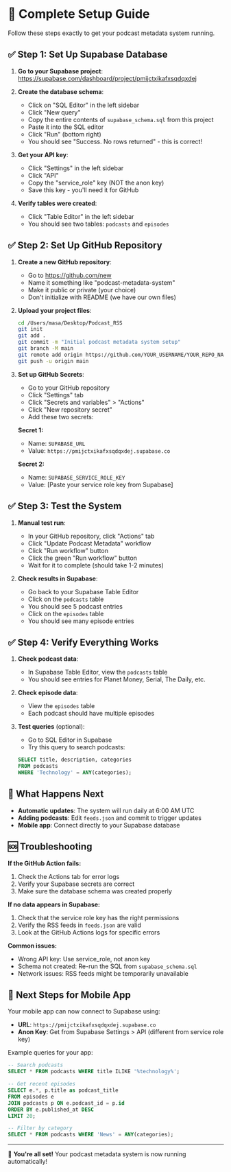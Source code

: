 # 🚀 Complete Setup Guide

Follow these steps exactly to get your podcast metadata system running.

## ✅ Step 1: Set Up Supabase Database

1. **Go to your Supabase project**: https://supabase.com/dashboard/project/pmijctxikafxsqdqxdej

2. **Create the database schema**:
   - Click on "SQL Editor" in the left sidebar
   - Click "New query"
   - Copy the entire contents of `supabase_schema.sql` from this project
   - Paste it into the SQL editor
   - Click "Run" (bottom right)
   - You should see "Success. No rows returned" - this is correct!

3. **Get your API key**:
   - Click "Settings" in the left sidebar
   - Click "API" 
   - Copy the "service_role" key (NOT the anon key)
   - Save this key - you'll need it for GitHub

4. **Verify tables were created**:
   - Click "Table Editor" in the left sidebar
   - You should see two tables: `podcasts` and `episodes`

## ✅ Step 2: Set Up GitHub Repository

1. **Create a new GitHub repository**:
   - Go to https://github.com/new
   - Name it something like "podcast-metadata-system"
   - Make it public or private (your choice)
   - Don't initialize with README (we have our own files)

2. **Upload your project files**:
   ```bash
   cd /Users/masa/Desktop/Podcast_RSS
   git init
   git add .
   git commit -m "Initial podcast metadata system setup"
   git branch -M main
   git remote add origin https://github.com/YOUR_USERNAME/YOUR_REPO_NAME.git
   git push -u origin main
   ```

3. **Set up GitHub Secrets**:
   - Go to your GitHub repository
   - Click "Settings" tab
   - Click "Secrets and variables" > "Actions"
   - Click "New repository secret"
   - Add these two secrets:

   **Secret 1:**
   - Name: `SUPABASE_URL`
   - Value: `https://pmijctxikafxsqdqxdej.supabase.co`

   **Secret 2:**
   - Name: `SUPABASE_SERVICE_ROLE_KEY`
   - Value: [Paste your service role key from Supabase]

## ✅ Step 3: Test the System

1. **Manual test run**:
   - In your GitHub repository, click "Actions" tab
   - Click "Update Podcast Metadata" workflow
   - Click "Run workflow" button
   - Click the green "Run workflow" button
   - Wait for it to complete (should take 1-2 minutes)

2. **Check results in Supabase**:
   - Go back to your Supabase Table Editor
   - Click on the `podcasts` table
   - You should see 5 podcast entries
   - Click on the `episodes` table  
   - You should see many episode entries

## ✅ Step 4: Verify Everything Works

1. **Check podcast data**:
   - In Supabase Table Editor, view the `podcasts` table
   - You should see entries for Planet Money, Serial, The Daily, etc.

2. **Check episode data**:
   - View the `episodes` table
   - Each podcast should have multiple episodes

3. **Test queries** (optional):
   - Go to SQL Editor in Supabase
   - Try this query to search podcasts:
   ```sql
   SELECT title, description, categories 
   FROM podcasts 
   WHERE 'Technology' = ANY(categories);
   ```

## 🎯 What Happens Next

- **Automatic updates**: The system will run daily at 6:00 AM UTC
- **Adding podcasts**: Edit `feeds.json` and commit to trigger updates
- **Mobile app**: Connect directly to your Supabase database

## 🆘 Troubleshooting

**If the GitHub Action fails:**
1. Check the Actions tab for error logs
2. Verify your Supabase secrets are correct
3. Make sure the database schema was created properly

**If no data appears in Supabase:**
1. Check that the service role key has the right permissions
2. Verify the RSS feeds in `feeds.json` are valid
3. Look at the GitHub Actions logs for specific errors

**Common issues:**
- Wrong API key: Use service_role, not anon key
- Schema not created: Re-run the SQL from `supabase_schema.sql`
- Network issues: RSS feeds might be temporarily unavailable

## 📱 Next Steps for Mobile App

Your mobile app can now connect to Supabase using:
- **URL**: `https://pmijctxikafxsqdqxdej.supabase.co`
- **Anon Key**: Get from Supabase Settings > API (different from service role key)

Example queries for your app:
```sql
-- Search podcasts
SELECT * FROM podcasts WHERE title ILIKE '%technology%';

-- Get recent episodes
SELECT e.*, p.title as podcast_title 
FROM episodes e 
JOIN podcasts p ON e.podcast_id = p.id 
ORDER BY e.published_at DESC 
LIMIT 20;

-- Filter by category
SELECT * FROM podcasts WHERE 'News' = ANY(categories);
```

---

🎉 **You're all set!** Your podcast metadata system is now running automatically!